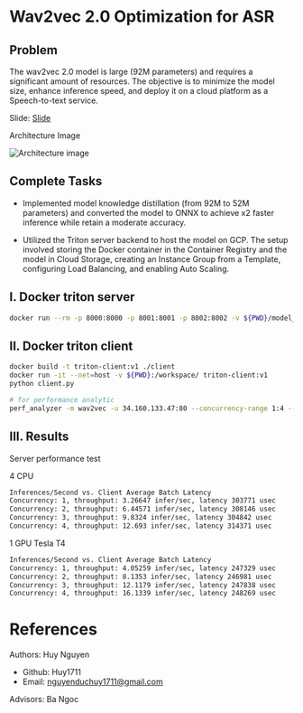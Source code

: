 # Wav2vec 2.0 Optimization for ASR

## Problem

The wav2vec 2.0 model is large (92M parameters) and requires a significant amount of resources. The objective is to minimize the model size, enhance inference speed, and deploy it on a cloud platform as a Speech-to-text service.

Slide: [Slide](https://docs.google.com/presentation/d/1kLO7xbmlKoVaSZ_CKj4vxgLf87qUTPYV/edit?usp=sharing&ouid=103656059777475246614&rtpof=true&sd=true)

Architecture Image

![Architecture image](https://github.com/mles-02/wave2vec-optimization/blob/main/images/asr.PNG?raw=true)

## Complete Tasks

- Implemented model knowledge distillation (from 92M to 52M parameters) and converted the model to ONNX to achieve x2 faster inference while retain a moderate accuracy.

- Utilized the Triton server backend to host the model on GCP. The setup involved storing the Docker container in the Container Registry and the model in Cloud Storage, creating an Instance Group from a Template, configuring Load Balancing, and enabling Auto Scaling.

## I.  Docker triton server

```bash
docker run --rm -p 8000:8000 -p 8001:8001 -p 8002:8002 -v ${PWD}/model_repository:/models nvcr.io/nvidia/tritonserver:23.05-py3 tritonserver --model-repository=/models
```

## II.  Docker triton client

```bash
docker build -t triton-client:v1 ./client
docker run -it --net=host -v ${PWD}:/workspace/ triton-client:v1
python client.py

# for performance analytic
perf_analyzer -m wav2vec -u 34.160.133.47:80 --concurrency-range 1:4 --shape input:1,8000
```

## III.  Results

Server performance test

4 CPU
```bash
Inferences/Second vs. Client Average Batch Latency
Concurrency: 1, throughput: 3.26647 infer/sec, latency 303771 usec
Concurrency: 2, throughput: 6.44571 infer/sec, latency 308146 usec
Concurrency: 3, throughput: 9.8324 infer/sec, latency 304842 usec
Concurrency: 4, throughput: 12.693 infer/sec, latency 314371 usec
```

1 GPU Tesla T4
```bash
Inferences/Second vs. Client Average Batch Latency
Concurrency: 1, throughput: 4.05259 infer/sec, latency 247329 usec
Concurrency: 2, throughput: 8.1353 infer/sec, latency 246981 usec
Concurrency: 3, throughput: 12.1179 infer/sec, latency 247838 usec
Concurrency: 4, throughput: 16.1339 infer/sec, latency 248269 usec
```

# References

Authors: Huy Nguyen
- Github: Huy1711
- Email: nguyenduchuy1711@gmail.com

Advisors: Ba Ngoc
